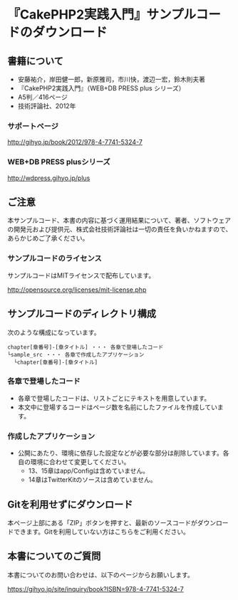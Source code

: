 # 『CakePHP2実践入門』サンプルコードのダウンロード

## 書籍について
- 安藤祐介，岸田健一郎，新原雅司，市川快，渡辺一宏，鈴木則夫著
- 『CakePHP2実践入門』（WEB+DB PRESS plus シリーズ）
- A5判／416ページ
- 技術評論社、2012年

### サポートページ
http://gihyo.jp/book/2012/978-4-7741-5324-7

### WEB+DB PRESS plusシリーズ
http://wdpress.gihyo.jp/plus

## ご注意
本サンプルコード、本書の内容に基づく運用結果について、著者、ソフトウェアの開発元および提供元、株式会社技術評論社は一切の責任を負いかねますので、あらかじめご了承ください。

### サンプルコードのライセンス
サンプルコードはMITライセンスで配布しています。

http://opensource.org/licenses/mit-license.php

## サンプルコードのディレクトリ構成
次のような構成になっています。

	chapter[章番号]-[章タイトル] ・・・ 各章で登場したコード
	└sample_src ・・・ 各章で作成したアプリケーション
	  └chapter[章番号]-[章タイトル]

### 各章で登場したコード
- 各章で登場したコードは、リストごとにテキストを用意しています。
- 本文中に登場するコードはページ数を名前にしたファイルを作成しています。

### 作成したアプリケーション
- 公開にあたり、環境に依存した設定などが必要な部分は削除しています。各自の環境に合わせて変更してください。
	- 13、15章はapp/Configは含めていません。
	- 14章はTwitterKitのソースは含めていません。

## Gitを利用せずにダウンロード
本ページ上部にある「ZIP」ボタンを押すと、最新のソースコードがダウンロードできます。Gitを利用していない方はこちらをご利用ください。

## 本書についてのご質問
本書についてのお問い合わせは、以下のページからお願いします。

https://gihyo.jp/site/inquiry/book?ISBN=978-4-7741-5324-7